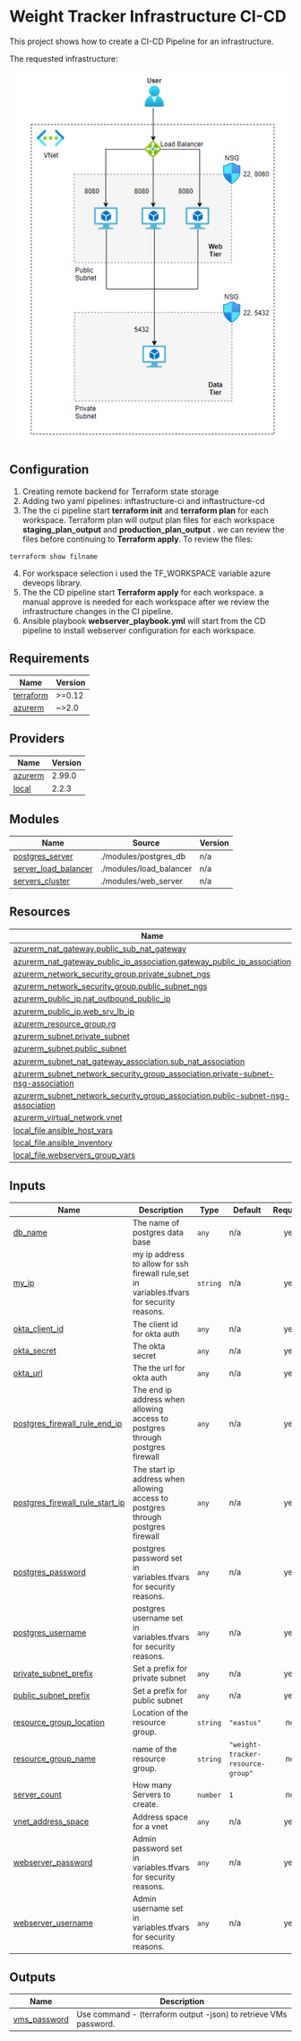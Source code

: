 # Weight Tracker Infrastructure CI-CD


 This project shows how to create a CI-CD Pipeline for an infrastructure.

The requested infrastructure:

![demo](doc/project4.png)


## Configuration

1. Creating remote backend for Terraform state storage
2. Adding two yaml pipelines:  inftastructure-ci and inftastructure-cd
3. The the ci pipeline start **terraform init** and **terraform plan** for each workspace. Terraform plan will output plan files for each workspace **staging_plan_output** and **production_plan_output** . we can review the files before continuing to **Terraform apply**. 
To review the files:
```
terraform show filname
```
4. For workspace selection i used the TF_WORKSPACE variable azure deveops library.
5. The the CD pipeline start **Terraform apply** for each workspace. a manual approve is needed for each workspace after we review the infrastructure changes in the CI pipeline.
6. Ansible playbook **webserver_playbook.yml** will start from the CD pipeline to install webserver configuration for each workspace.


<!-- BEGIN_TF_DOCS -->
## Requirements

| Name | Version |
|------|---------|
| <a name="requirement_terraform"></a> [terraform](#requirement\_terraform) | >=0.12 |
| <a name="requirement_azurerm"></a> [azurerm](#requirement\_azurerm) | ~>2.0 |

## Providers

| Name | Version |
|------|---------|
| <a name="provider_azurerm"></a> [azurerm](#provider\_azurerm) | 2.99.0 |
| <a name="provider_local"></a> [local](#provider\_local) | 2.2.3 |

## Modules

| Name | Source | Version |
|------|--------|---------|
| <a name="module_postgres_server"></a> [postgres\_server](#module\_postgres\_server) | ./modules/postgres_db | n/a |
| <a name="module_server_load_balancer"></a> [server\_load\_balancer](#module\_server\_load\_balancer) | ./modules/load_balancer | n/a |
| <a name="module_servers_cluster"></a> [servers\_cluster](#module\_servers\_cluster) | ./modules/web_server | n/a |

## Resources

| Name | Type |
|------|------|
| [azurerm_nat_gateway.public_sub_nat_gateway](https://registry.terraform.io/providers/hashicorp/azurerm/latest/docs/resources/nat_gateway) | resource |
| [azurerm_nat_gateway_public_ip_association.gateway_public_ip_association](https://registry.terraform.io/providers/hashicorp/azurerm/latest/docs/resources/nat_gateway_public_ip_association) | resource |
| [azurerm_network_security_group.private_subnet_ngs](https://registry.terraform.io/providers/hashicorp/azurerm/latest/docs/resources/network_security_group) | resource |
| [azurerm_network_security_group.public_subnet_ngs](https://registry.terraform.io/providers/hashicorp/azurerm/latest/docs/resources/network_security_group) | resource |
| [azurerm_public_ip.nat_outbound_public_ip](https://registry.terraform.io/providers/hashicorp/azurerm/latest/docs/resources/public_ip) | resource |
| [azurerm_public_ip.web_srv_lb_ip](https://registry.terraform.io/providers/hashicorp/azurerm/latest/docs/resources/public_ip) | resource |
| [azurerm_resource_group.rg](https://registry.terraform.io/providers/hashicorp/azurerm/latest/docs/resources/resource_group) | resource |
| [azurerm_subnet.private_subnet](https://registry.terraform.io/providers/hashicorp/azurerm/latest/docs/resources/subnet) | resource |
| [azurerm_subnet.public_subnet](https://registry.terraform.io/providers/hashicorp/azurerm/latest/docs/resources/subnet) | resource |
| [azurerm_subnet_nat_gateway_association.sub_nat_association](https://registry.terraform.io/providers/hashicorp/azurerm/latest/docs/resources/subnet_nat_gateway_association) | resource |
| [azurerm_subnet_network_security_group_association.private-subnet-nsg-association](https://registry.terraform.io/providers/hashicorp/azurerm/latest/docs/resources/subnet_network_security_group_association) | resource |
| [azurerm_subnet_network_security_group_association.public-subnet-nsg-association](https://registry.terraform.io/providers/hashicorp/azurerm/latest/docs/resources/subnet_network_security_group_association) | resource |
| [azurerm_virtual_network.vnet](https://registry.terraform.io/providers/hashicorp/azurerm/latest/docs/resources/virtual_network) | resource |
| [local_file.ansible_host_vars](https://registry.terraform.io/providers/hashicorp/local/latest/docs/resources/file) | resource |
| [local_file.ansible_inventory](https://registry.terraform.io/providers/hashicorp/local/latest/docs/resources/file) | resource |
| [local_file.webservers_group_vars](https://registry.terraform.io/providers/hashicorp/local/latest/docs/resources/file) | resource |

## Inputs

| Name | Description | Type | Default | Required |
|------|-------------|------|---------|:--------:|
| <a name="input_db_name"></a> [db\_name](#input\_db\_name) | The name of postgres data base | `any` | n/a | yes |
| <a name="input_my_ip"></a> [my\_ip](#input\_my\_ip) | my ip address to allow for ssh firewall rule,set in variables.tfvars for security reasons. | `string` | n/a | yes |
| <a name="input_okta_client_id"></a> [okta\_client\_id](#input\_okta\_client\_id) | The client id for okta auth | `any` | n/a | yes |
| <a name="input_okta_secret"></a> [okta\_secret](#input\_okta\_secret) | The okta secret | `any` | n/a | yes |
| <a name="input_okta_url"></a> [okta\_url](#input\_okta\_url) | The the url for okta auth | `any` | n/a | yes |
| <a name="input_postgres_firewall_rule_end_ip"></a> [postgres\_firewall\_rule\_end\_ip](#input\_postgres\_firewall\_rule\_end\_ip) | The end ip address when allowing access to postgres through postgres firewall | `any` | n/a | yes |
| <a name="input_postgres_firewall_rule_start_ip"></a> [postgres\_firewall\_rule\_start\_ip](#input\_postgres\_firewall\_rule\_start\_ip) | The start ip address when allowing access to postgres through postgres firewall | `any` | n/a | yes |
| <a name="input_postgres_password"></a> [postgres\_password](#input\_postgres\_password) | postgres password set in variables.tfvars for security reasons. | `any` | n/a | yes |
| <a name="input_postgres_username"></a> [postgres\_username](#input\_postgres\_username) | postgres username set in variables.tfvars for security reasons. | `any` | n/a | yes |
| <a name="input_private_subnet_prefix"></a> [private\_subnet\_prefix](#input\_private\_subnet\_prefix) | Set a prefix for private subnet | `any` | n/a | yes |
| <a name="input_public_subnet_prefix"></a> [public\_subnet\_prefix](#input\_public\_subnet\_prefix) | Set a prefix for public subnet | `any` | n/a | yes |
| <a name="input_resource_group_location"></a> [resource\_group\_location](#input\_resource\_group\_location) | Location of the resource group. | `string` | `"eastus"` | no |
| <a name="input_resource_group_name"></a> [resource\_group\_name](#input\_resource\_group\_name) | name of the resource group. | `string` | `"weight-tracker-resource-group"` | no |
| <a name="input_server_count"></a> [server\_count](#input\_server\_count) | How many Servers to create. | `number` | `1` | no |
| <a name="input_vnet_address_space"></a> [vnet\_address\_space](#input\_vnet\_address\_space) | Address space for a vnet | `any` | n/a | yes |
| <a name="input_webserver_password"></a> [webserver\_password](#input\_webserver\_password) | Admin password set in variables.tfvars for security reasons. | `any` | n/a | yes |
| <a name="input_webserver_username"></a> [webserver\_username](#input\_webserver\_username) | Admin username set in variables.tfvars for security reasons. | `any` | n/a | yes |

## Outputs

| Name | Description |
|------|-------------|
| <a name="output_vms_password"></a> [vms\_password](#output\_vms\_password) | Use command - (terraform output  -json) to retrieve VMs password. |
<!-- END_TF_DOCS -->


